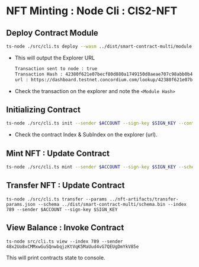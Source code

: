 # NFT Minting : Node Cli : CIS2-NFT

## Deploy Contract Module

```bash
ts-node ./src/cli.ts deploy --wasm ../dist/smart-contract-multi/module.wasm --sender $ACCOUNT --sign-key $SIGN_KEY
```

- This will output the Explorer URL
  ```bash
  Transaction sent to node : true
  Transaction Hash : 42380f621e07becf80d880a1749150d8aeae707c98abb0b42f8228ed3e0801aa
  url : https://dashboard.testnet.concordium.com/lookup/42380f621e07becf80d880a1749150d8aeae707c98abb0b42f8228ed3e0801aa
  ```
- Check the transaction on the explorer and note the `<Module Hash>`

## Initializing Contract

```bash
ts-node ./src/cli.ts init --sender $ACCOUNT --sign-key $SIGN_KEY --contract CIS2-Multi --module <Module Hash> 
```
- Check the contract Index & SubIndex on the explorer (url).

## Mint NFT : Update Contract
```bash
ts-node ./src/cli.ts mint --sender $ACCOUNT --sign-key $SIGN_KEY --schema ../dist/smart-contract-multi/schema.bin --index 789 --params ../nft-artifacts/mint-multi.json
```

## Transfer NFT : Update Contract
```
ts-node ./src/cli.ts transfer --params ../nft-artifacts/transfer-params.json --schema ../dist/smart-contract-multi/schema.bin --index 789 --sender $ACCOUNT --sign-key $SIGN_KEY
```

## View Balance : Invoke Contract
```
ts-node src/cli.ts view --index 789 --sender 48x2Uo8xCMMxwGuSQnwbqjzKtVqK5MaUud4vG7QEUgDmYkV85e
```
This will print contracts state to console. 